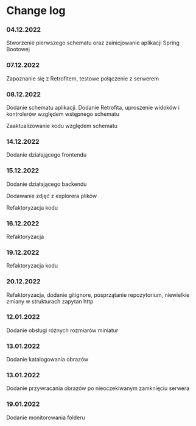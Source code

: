 # Change log

### 04.12.2022

Stworzenie pierwszego schematu oraz zainicjowanie aplikacji Spring Bootowej

### 07.12.2022

Zapoznanie się z Retrofitem, testowe połączenie z serwerem

### 08.12.2022

Dodanie schematu aplikacji. Dodanie Retrofita, uproszenie widoków i kontrolerów względem wstępnego schematu

Zaaktualizowanie kodu względem schematu

### 14.12.2022

Dodanie działającego frontendu

### 15.12.2022

Dodanie działającego backendu

Dodawanie zdjęć z explorera plików

Refaktoryzacja kodu

### 16.12.2022

Refaktoryzacja

### 19.12.2022

Refaktoryzacja kodu

### 20.12.2022

Refaktoryzacja, dodanie gitignore, posprzątanie repozytorium, niewielkie zmiany w strukturach zapytan http

### 12.01.2022

Dodanie obsługi różnych rozmiarów miniatur

### 13.01.2022

Dodanie katalogowania obrazów

### 13.01.2022

Dodanie przywracania obrazów po nieoczekiwanym zamknięciu serwera


### 19.01.2022

Dodanie monitorowania folderu
